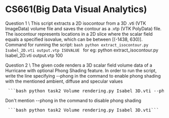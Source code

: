 # CS661(Big Data Visual Analytics)
Question 1 \\
This script extracts a 2D isocontour from a 3D .vti (VTK ImageData) volume file and saves the contour as a .vtp (VTK PolyData) file.
The isocontour represents locations in a 2D slice where the scalar field equals a specified isovalue, which can be between [(-1438, 630)].
Command for running the script:
```bash python extract_isocontour.py Isabel_2D.vti output.vtp ISOVALUE ```
for eg:
python extract_isocontour.py Isabel_2D.vti output.vtp 100

Question 2 \\
The given code renders a 3D scalar field volume data of a Hurricane with optional Phong Shading feature.
In order to run the script, write the line specifying --phong in the command to enable phong shading with the mentioned ambient, diffuse and specular values
<pre> ```bash python task2_Volume_rendering.py Isabel_3D.vti --phong``` </pre>

Don't mention --phong in the command to disable phong shading
<pre> ```bash python task2_Volume_rendering.py Isabel_3D.vti``` </pre>
